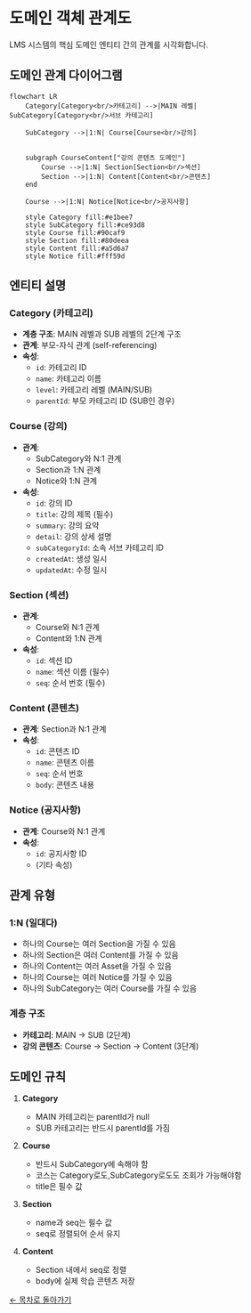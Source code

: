 # 도메인 객체 관계도

LMS 시스템의 핵심 도메인 엔티티 간의 관계를 시각화합니다.

## 도메인 관계 다이어그램

```mermaid
flowchart LR
    Category[Category<br/>카테고리] -->|MAIN 레벨| SubCategory[Category<br/>서브 카테고리]
    
    SubCategory -->|1:N| Course[Course<br/>강의]
    
    
    subgraph CourseContent["강의 콘텐츠 도메인"]
        Course -->|1:N| Section[Section<br/>섹션]
        Section -->|1:N| Content[Content<br/>콘텐츠]
    end

    Course -->|1:N| Notice[Notice<br/>공지사항]

    style Category fill:#e1bee7
    style SubCategory fill:#ce93d8
    style Course fill:#90caf9
    style Section fill:#80deea
    style Content fill:#a5d6a7
    style Notice fill:#fff59d
```

## 엔티티 설명

### Category (카테고리)
- **계층 구조**: MAIN 레벨과 SUB 레벨의 2단계 구조
- **관계**: 부모-자식 관계 (self-referencing)
- **속성**:
  - `id`: 카테고리 ID
  - `name`: 카테고리 이름
  - `level`: 카테고리 레벨 (MAIN/SUB)
  - `parentId`: 부모 카테고리 ID (SUB인 경우)

### Course (강의)
- **관계**: 
  - SubCategory와 N:1 관계
  - Section과 1:N 관계
  - Notice와 1:N 관계
- **속성**:
  - `id`: 강의 ID
  - `title`: 강의 제목 (필수)
  - `summary`: 강의 요약
  - `detail`: 강의 상세 설명
  - `subCategoryId`: 소속 서브 카테고리 ID
  - `createdAt`: 생성 일시
  - `updatedAt`: 수정 일시

### Section (섹션)
- **관계**: 
  - Course와 N:1 관계
  - Content와 1:N 관계
- **속성**:
  - `id`: 섹션 ID
  - `name`: 섹션 이름 (필수)
  - `seq`: 순서 번호 (필수)

### Content (콘텐츠)
- **관계**: Section과 N:1 관계
- **속성**:
  - `id`: 콘텐츠 ID
  - `name`: 콘텐츠 이름
  - `seq`: 순서 번호
  - `body`: 콘텐츠 내용

### Notice (공지사항)
- **관계**: Course와 N:1 관계
- **속성**:
  - `id`: 공지사항 ID
  - (기타 속성)

## 관계 유형

### 1:N (일대다)
- 하나의 Course는 여러 Section을 가질 수 있음
- 하나의 Section은 여러 Content를 가질 수 있음
- 하나의 Content는 여러 Asset을 가질 수 있음
- 하나의 Course는 여러 Notice를 가질 수 있음
- 하나의 SubCategory는 여러 Course를 가질 수 있음

### 계층 구조
- **카테고리**: MAIN → SUB (2단계)
- **강의 콘텐츠**: Course → Section → Content (3단계)

## 도메인 규칙

1. **Category**
   - MAIN 카테고리는 parentId가 null
   - SUB 카테고리는 반드시 parentId를 가짐

2. **Course**
   - 반드시 SubCategory에 속해야 함
   - 코스는 Category로도,SubCategory로도도 조회가 가능해야함
   - title은 필수 값

3. **Section**
   - name과 seq는 필수 값
   - seq로 정렬되어 순서 유지

4. **Content**
   - Section 내에서 seq로 정렬
   - body에 실제 학습 콘텐츠 저장

[← 목차로 돌아가기](./README.md)

